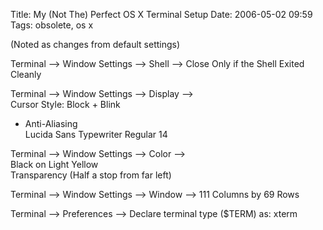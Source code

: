 Title: My (Not The) Perfect OS X Terminal Setup
Date: 2006-05-02 09:59
Tags: obsolete, os x

(Noted as changes from default settings)

Terminal --\> Window Settings --\> Shell --\> Close Only if the Shell
Exited Cleanly

Terminal --\> Window Settings --\> Display --\>  
Cursor Style: Block + Blink  
+ Anti-Aliasing  
Lucida Sans Typewriter Regular 14

Terminal --\> Window Settings --\> Color --\>  
Black on Light Yellow  
Transparency (Half a stop from far left)

Terminal --\> Window Settings --\> Window --\> 111 Columns by 69 Rows

Terminal --\> Preferences --\> Declare terminal type (\$TERM) as: xterm

